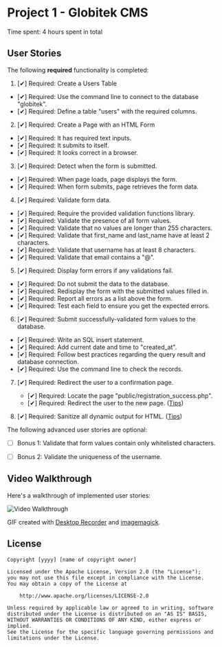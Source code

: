 # Project 1 - Globitek CMS

Time spent: 4 hours spent in total

## User Stories

The following **required** functionality is completed:

1. [&#10004;]  Required: Create a Users Table
  * [&#10004;]  Required: Use the command line to connect to the database "globitek".
  * [&#10004;]  Required: Define a table "users" with the required columns.

2. [&#10004;]  Required: Create a Page with an HTML Form
  * [&#10004;]  Required: It has required text inputs.
  * [&#10004;]  Required: It submits to itself.
  * [&#10004;]  Required: It looks correct in a browser.
  
3. [&#10004;]  Required: Detect when the form is submitted.
  * [&#10004;]  Required: When page loads, page displays the form.
  * [&#10004;]  Required: When form submits, page retrieves the form data.

4. [&#10004;]  Required: Validate form data.
  * [&#10004;]  Required: Require the provided validation functions library.
  * [&#10004;]  Required: Validate the presence of all form values.
  * [&#10004;]  Required: Validate that no values are longer than 255 characters.
  * [&#10004;]  Required: Validate that first\_name and last\_name have at least 2 characters.
  * [&#10004;]  Required: Validate that username has at least 8 characters.
  * [&#10004;]  Required: Validate that email contains a "@".

5. [&#10004;]  Required: Display form errors if any validations fail.
  * [&#10004;]  Required: Do not submit the data to the database.
  * [&#10004;]  Required: Redisplay the form with the submitted values filled in.
  * [&#10004;]  Required: Report all errors as a list above the form.
  * [&#10004;]  Required: Test each field to ensure you get the expected errors.

6. [&#10004;]  Required: Submit successfully-validated form values to the database.
  * [&#10004;]  Required: Write an SQL insert statement.
  * [&#10004;]  Required: Add current date and time to "created\_at".
  * [&#10004;]  Required: Follow best practices regarding the query result and database connection.
  * [&#10004;]  Required: Use the command line to check the records.

7. [&#10004;]  Required: Redirect the user to a confirmation page.
    * [&#10004;]  Required: Locate the page "public/registration\_success.php".
    * [&#10004;]  Required: Redirect the user to the new page. ([Tips](#!hints))

8. [&#10004;]  Required: Sanitize all dynamic output for HTML. ([Tips](#!hints))


The following advanced user stories are optional:

* [ ]  Bonus 1: Validate that form values contain only whitelisted characters.

* [ ]  Bonus 2: Validate the uniqueness of the username.


## Video Walkthrough

Here's a walkthrough of implemented user stories:

<img src='https://github.com/sammanthp007/Globitek-CMS/blob/master/output.gif' title='Video Walkthrough' width='' alt='Video Walkthrough' />

GIF created with [Desktop Recorder](http://recordmydesktop.sourceforge.net/about.php) and [imagemagick](www.imagemagick.org).

## License

    Copyright [yyyy] [name of copyright owner]

    Licensed under the Apache License, Version 2.0 (the "License");
    you may not use this file except in compliance with the License.
    You may obtain a copy of the License at

        http://www.apache.org/licenses/LICENSE-2.0

    Unless required by applicable law or agreed to in writing, software
    distributed under the License is distributed on an "AS IS" BASIS,
    WITHOUT WARRANTIES OR CONDITIONS OF ANY KIND, either express or implied.
    See the License for the specific language governing permissions and
    limitations under the License.

